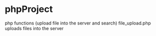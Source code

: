 # phpProject
php functions (upload file into the server and search)
file_upload.php uploads files into the server
